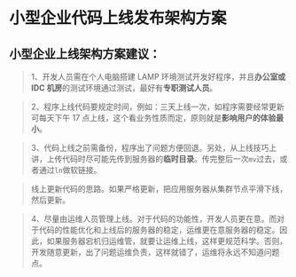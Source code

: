小型企业代码上线发布架构方案
============================

小型企业上线架构方案建议：
-------------------------

>1、开发人员需在个人电脑搭建 LAMP 环境测试开发好程序，并且**办公室或 IDC 机房**的测试环境通过测试，最好有**专职测试人员**。

>2、程序上线代码要规定时间，例如：三天上线一次，如程序需要经常更新可每天下午 17 点上线，这个看业务性质而定，原则就是**影响用户的体验最小**。

>3、代码上线之前需备份，程序出了问题方便回退。另处，从上线技巧上讲，上传代码时尽可能先传到服务器的**临时目录**。传完整后一次```mv```过去，或者通过```ln```做软链接。

>线上更新代码的思路。如果严格更新，把应用服务器从集群节点平滑下线，然后更新。

>4、尽量由运维人员管理上线。对于代码的功能性，开发人员更在意。而对于代码的性能优化和上线后的服务器的稳定，运维更在意服务器的稳定。因此，如果服务器宕机归运维管，就要让运维上线，这样更规范科学。否则，开发随意更新，出了问题运维负责，这样就错了，运维将永远不知道问题点。

